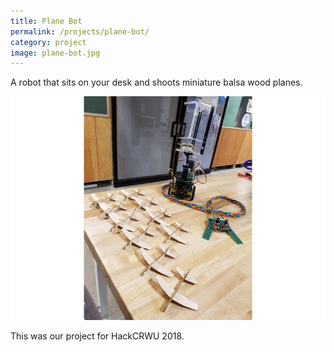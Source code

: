 ```yaml
---
title: Plane Bot
permalink: /projects/plane-bot/
category: project
image: plane-bot.jpg
---
```


A robot that sits on your desk and shoots miniature balsa wood planes.

![Plane Bot](/img/content/plane-bot/plane-bot.jpg)

This was our project for HackCRWU 2018.
